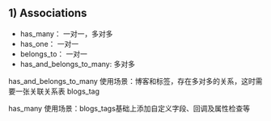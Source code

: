 ## 1) Associations

- has_many： 一对一，多对多
- has_one： 一对一
- belongs_to： 一对一
- has_and_belongs_to_many: 多对多

has_and_belongs_to_many 使用场景：博客和标签，存在多对多的关系，这时需要一张关联关系表 blogs_tag

has_many 使用场景：blogs_tags基础上添加自定义字段、回调及属性检查等

